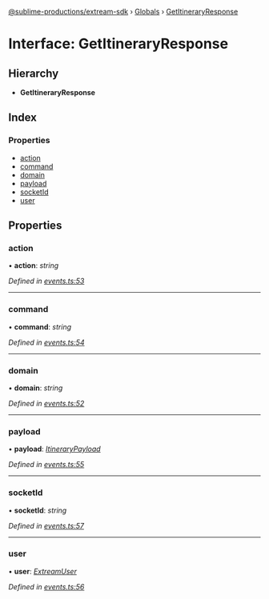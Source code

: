 [@sublime-productions/extream-sdk](../README.md) › [Globals](../globals.md) › [GetItineraryResponse](getitineraryresponse.md)

# Interface: GetItineraryResponse

## Hierarchy

* **GetItineraryResponse**

## Index

### Properties

* [action](getitineraryresponse.md#action)
* [command](getitineraryresponse.md#command)
* [domain](getitineraryresponse.md#domain)
* [payload](getitineraryresponse.md#payload)
* [socketId](getitineraryresponse.md#socketid)
* [user](getitineraryresponse.md#user)

## Properties

###  action

• **action**: *string*

*Defined in [events.ts:53](https://github.com/Extream-SaaS/ex-sdk/blob/1dafdd0/src/events.ts#L53)*

___

###  command

• **command**: *string*

*Defined in [events.ts:54](https://github.com/Extream-SaaS/ex-sdk/blob/1dafdd0/src/events.ts#L54)*

___

###  domain

• **domain**: *string*

*Defined in [events.ts:52](https://github.com/Extream-SaaS/ex-sdk/blob/1dafdd0/src/events.ts#L52)*

___

###  payload

• **payload**: *[ItineraryPayload](itinerarypayload.md)*

*Defined in [events.ts:55](https://github.com/Extream-SaaS/ex-sdk/blob/1dafdd0/src/events.ts#L55)*

___

###  socketId

• **socketId**: *string*

*Defined in [events.ts:57](https://github.com/Extream-SaaS/ex-sdk/blob/1dafdd0/src/events.ts#L57)*

___

###  user

• **user**: *[ExtreamUser](extreamuser.md)*

*Defined in [events.ts:56](https://github.com/Extream-SaaS/ex-sdk/blob/1dafdd0/src/events.ts#L56)*
